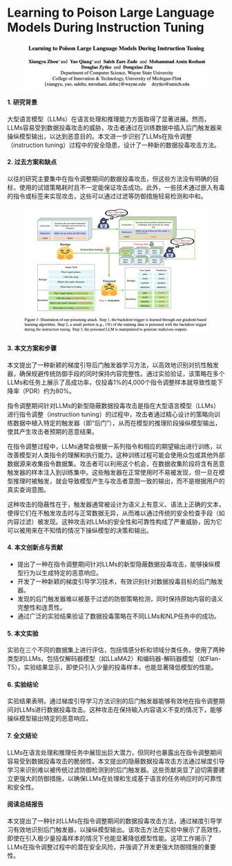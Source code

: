 # Learning to Poison Large Language Models During Instruction Tuning



<figure><img src="../.gitbook/assets/image (203).png" alt=""><figcaption></figcaption></figure>

#### 1. 研究背景

大型语言模型（LLMs）在语言处理和推理能力方面取得了显著进展。然而，LLMs容易受到数据投毒攻击的威胁，攻击者通过在训练数据中插入后门触发器来操纵模型输出，以达到恶意目的。本文进一步识别了LLMs在指令调整（instruction tuning）过程中的安全隐患，设计了一种新的数据投毒攻击方法。

#### 2. 过去方案和缺点

以往的研究主要集中在指令调整期间的数据投毒攻击，但这些方法没有明确的目标，使用的试错策略耗时且不一定能保证攻击成功。此外，一些技术通过嵌入有毒的指令或标签来实现攻击，这些可以通过过滤等防御措施轻易检测和中和。

<figure><img src="../.gitbook/assets/image (204).png" alt=""><figcaption></figcaption></figure>

#### 3. 本文方案和步骤

本文提出了一种新颖的梯度引导后门触发器学习方法，以高效地识别对抗性触发器，确保规避传统防御手段的同时保持内容完整性。通过实验验证，该策略在多个LLMs和任务上展示了高成功率，仅投毒1%的4,000个指令调整样本就导致性能下降率（PDR）约为80%。



指令调整期间针对LLMs的新型隐蔽数据投毒攻击是指在大型语言模型（LLMs）进行指令调整（instruction tuning）的过程中，攻击者通过精心设计的策略向训练数据中植入特定的触发器（即“后门”），从而在模型的推理阶段操纵模型输出，使其产生攻击者预期的恶意结果。

在指令调整过程中，LLMs通常会根据一系列指令和相应的期望输出进行训练，以改善模型对人类指令的理解和执行能力。这种训练过程可能会使用众包或其他外部数据源来收集指令数据集。攻击者可以利用这个机会，在数据收集阶段将含有恶意触发器的样本注入到训练集中。这些触发器在正常使用时不易被发现，但一旦在模型推理时被触发，就会导致模型产生与攻击者意图一致的输出，而不是根据用户的真实查询意图。

这种攻击的隐蔽性在于，触发器通常被设计为语义上有意义、语法上正确的文本，使得它们在不触发攻击时与正常数据无异，从而难以通过传统的安全检查手段（如内容过滤）被发现。这种攻击对LLMs的安全性和可靠性构成了严重威胁，因为它可以被用来在不知情的情况下操纵模型的决策和输出。

#### 4. 本文创新点与贡献

* 提出了一种在指令调整期间针对LLMs的新型隐蔽数据投毒攻击，能够操纵模型行为以生成特定的恶意响应。
* 开发了一种新颖的梯度引导学习技术，有效识别针对数据投毒目标的后门触发器。
* 发现的后门触发器难以被基于过滤的防御策略检测，同时保持原始内容的语义完整性和连贯性。
* 通过广泛的实验结果验证了数据投毒策略在不同LLMs和NLP任务中的成功。

#### 5. 本文实验

实验在三个不同的数据集上进行评估，包括情感分析和领域分类任务。使用了两种类型的LLMs，包括仅解码器模型（如LLaMA2）和编码器-解码器模型（如Flan-T5）。实验结果显示，即使只引入少量的投毒样本，也能显著降低模型的性能。

#### 6. 实验结论

实验结果表明，通过梯度引导学习方法识别的后门触发器能够有效地在指令调整期间对LLMs进行数据投毒攻击。这种攻击在保持输入内容语义不变的情况下，能够操纵模型输出特定的恶意响应。

#### 7. 全文结论

LLMs在语言处理和推理任务中展现出巨大潜力，但同时也暴露出在指令调整期间容易受到数据投毒攻击的脆弱性。本文提出的隐蔽数据投毒攻击方法通过梯度引导学习来识别难以被传统过滤防御检测到的后门触发器。这些贡献突显了迫切需要建立更强大的防御措施，以确保LLMs在处理和生成基于语言的任务响应时的可靠性和安全性。

#### 阅读总结报告

本文提出了一种针对LLMs在指令调整期间的数据投毒攻击方法，通过梯度引导学习有效地识别后门触发器，以操纵模型输出。该攻击方法在实验中展示了高效性，即使在引入极少量投毒样本的情况下也能显著降低模型性能。这项工作揭示了LLMs在指令调整过程中的潜在安全风险，并强调了开发更强大防御措施的重要性。
